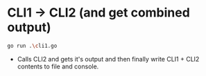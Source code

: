 # CLI1 -> CLI2 (and get combined output)

```bash
go run .\cli1.go
```

- Calls CLI2 and gets it's output and then finally write CLI1 + CLI2 contents to file and console.